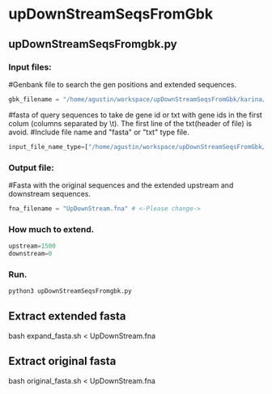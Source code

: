 # upDownStreamSeqsFromGbk

## upDownStreamSeqsFromgbk.py
### Input files:
#Genbank file to search the gen positions and extended sequences.

```python
gbk_filename = "/home/agustin/workspace/upDownStreamSeqsFromGbk/karina/Tatroviride_IMI206040_0.gb" # <-Please change->
```
#fasta of query sequences to take de gene id or txt with gene ids in the first colum (columns separated by \t). The first line of the txt(header of file) is avoid.
#Include file name and "fasta" or "txt" type file.

```python
input_file_name_type=["/home/agustin/workspace/upDownStreamSeqsFromGbk/karina/IDcluster10.txt","txt"] # <-Please change->
```
### Output file:
#Fasta with the original sequences and the extended upstream and downstream sequences. 

```python
fna_filename = "UpDownStream.fna" # <-Please change->
```

### How much to extend.

```python
upstream=1500
downstream=0
```

### Run.

```python
python3 upDownStreamSeqsFromgbk.py
```

## Extract extended fasta
bash expand_fasta.sh < UpDownStream.fna

## Extract original fasta
bash original_fasta.sh < UpDownStream.fna


